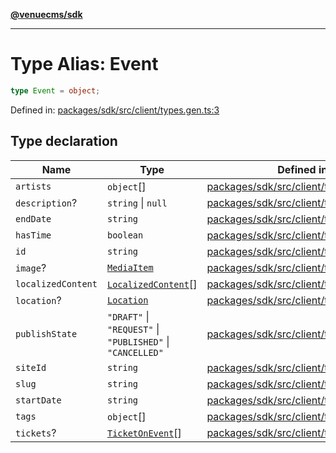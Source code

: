 [**@venuecms/sdk**](../Index.md)

***

# Type Alias: Event

```ts
type Event = object;
```

Defined in: [packages/sdk/src/client/types.gen.ts:3](https://github.com/venuecms/sdk/blob/9df621babf2d64de41bd45733e16986e94017e8a/packages/sdk/src/client/types.gen.ts#L3)

## Type declaration

| Name | Type | Defined in |
| ------ | ------ | ------ |
| <a id="artists"></a> `artists` | `object`[] | [packages/sdk/src/client/types.gen.ts:14](https://github.com/venuecms/sdk/blob/9df621babf2d64de41bd45733e16986e94017e8a/packages/sdk/src/client/types.gen.ts#L14) |
| <a id="description"></a> `description`? | `string` \| `null` | [packages/sdk/src/client/types.gen.ts:6](https://github.com/venuecms/sdk/blob/9df621babf2d64de41bd45733e16986e94017e8a/packages/sdk/src/client/types.gen.ts#L6) |
| <a id="enddate"></a> `endDate` | `string` | [packages/sdk/src/client/types.gen.ts:10](https://github.com/venuecms/sdk/blob/9df621babf2d64de41bd45733e16986e94017e8a/packages/sdk/src/client/types.gen.ts#L10) |
| <a id="hastime"></a> `hasTime` | `boolean` | [packages/sdk/src/client/types.gen.ts:11](https://github.com/venuecms/sdk/blob/9df621babf2d64de41bd45733e16986e94017e8a/packages/sdk/src/client/types.gen.ts#L11) |
| <a id="id"></a> `id` | `string` | [packages/sdk/src/client/types.gen.ts:4](https://github.com/venuecms/sdk/blob/9df621babf2d64de41bd45733e16986e94017e8a/packages/sdk/src/client/types.gen.ts#L4) |
| <a id="image"></a> `image`? | [`MediaItem`](MediaItem.md) | [packages/sdk/src/client/types.gen.ts:8](https://github.com/venuecms/sdk/blob/9df621babf2d64de41bd45733e16986e94017e8a/packages/sdk/src/client/types.gen.ts#L8) |
| <a id="localizedcontent"></a> `localizedContent` | [`LocalizedContent`](LocalizedContent.md)[] | [packages/sdk/src/client/types.gen.ts:26](https://github.com/venuecms/sdk/blob/9df621babf2d64de41bd45733e16986e94017e8a/packages/sdk/src/client/types.gen.ts#L26) |
| <a id="location"></a> `location`? | [`Location`](Location.md) | [packages/sdk/src/client/types.gen.ts:13](https://github.com/venuecms/sdk/blob/9df621babf2d64de41bd45733e16986e94017e8a/packages/sdk/src/client/types.gen.ts#L13) |
| <a id="publishstate"></a> `publishState` | `"DRAFT"` \| `"REQUEST"` \| `"PUBLISHED"` \| `"CANCELLED"` | [packages/sdk/src/client/types.gen.ts:12](https://github.com/venuecms/sdk/blob/9df621babf2d64de41bd45733e16986e94017e8a/packages/sdk/src/client/types.gen.ts#L12) |
| <a id="siteid"></a> `siteId` | `string` | [packages/sdk/src/client/types.gen.ts:5](https://github.com/venuecms/sdk/blob/9df621babf2d64de41bd45733e16986e94017e8a/packages/sdk/src/client/types.gen.ts#L5) |
| <a id="slug"></a> `slug` | `string` | [packages/sdk/src/client/types.gen.ts:7](https://github.com/venuecms/sdk/blob/9df621babf2d64de41bd45733e16986e94017e8a/packages/sdk/src/client/types.gen.ts#L7) |
| <a id="startdate"></a> `startDate` | `string` | [packages/sdk/src/client/types.gen.ts:9](https://github.com/venuecms/sdk/blob/9df621babf2d64de41bd45733e16986e94017e8a/packages/sdk/src/client/types.gen.ts#L9) |
| <a id="tags"></a> `tags` | `object`[] | [packages/sdk/src/client/types.gen.ts:18](https://github.com/venuecms/sdk/blob/9df621babf2d64de41bd45733e16986e94017e8a/packages/sdk/src/client/types.gen.ts#L18) |
| <a id="tickets"></a> `tickets`? | [`TicketOnEvent`](TicketOnEvent.md)[] | [packages/sdk/src/client/types.gen.ts:17](https://github.com/venuecms/sdk/blob/9df621babf2d64de41bd45733e16986e94017e8a/packages/sdk/src/client/types.gen.ts#L17) |
